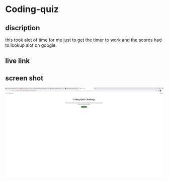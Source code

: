# Coding-quiz

## discription

this took alot  of time for me just to get the timer to work and the scores had to lookup alot on google.

## live link


## screen shot
![](assets/images/screenshot.png)
